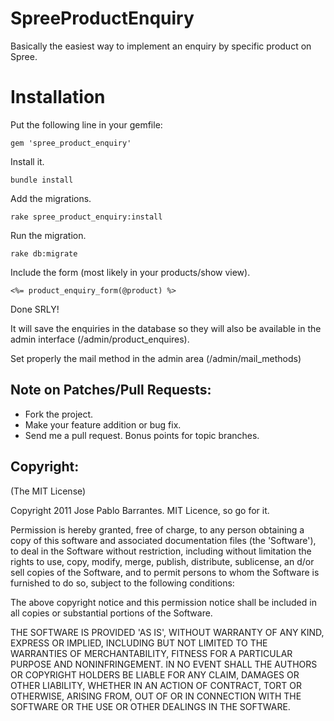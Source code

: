 SpreeProductEnquiry
==================

Basically the easiest way to implement an enquiry by specific product on Spree.

Installation
============

Put the following line in your gemfile:

    gem 'spree_product_enquiry'

Install it.

    bundle install

Add the migrations.

    rake spree_product_enquiry:install

Run the migration.

    rake db:migrate

Include the form (most likely in your products/show view).

    <%= product_enquiry_form(@product) %>

Done SRLY!

It will save the enquiries in the database so they will also be
available in the admin interface (/admin/product_enquires).

Set properly the mail method in the admin area (/admin/mail_methods)

## Note on Patches/Pull Requests:

* Fork the project.
* Make your feature addition or bug fix.
* Send me a pull request. Bonus points for topic branches.

## Copyright:

(The MIT License)

Copyright 2011 Jose Pablo Barrantes. MIT Licence, so go for it.

Permission is hereby granted, free of charge, to any person obtaining a
copy of this software and associated documentation files (the
'Software'), to deal in the Software without restriction, including
without limitation the rights to use, copy, modify, merge, publish,
distribute, sublicense, an d/or sell copies of the Software, and to
permit persons to whom the Software is furnished to do so, subject to
the following conditions:

The above copyright notice and this permission notice shall be included
in all copies or substantial portions of the Software.

THE SOFTWARE IS PROVIDED 'AS IS', WITHOUT WARRANTY OF ANY KIND, EXPRESS
OR IMPLIED, INCLUDING BUT NOT LIMITED TO THE WARRANTIES OF
MERCHANTABILITY, FITNESS FOR A PARTICULAR PURPOSE AND NONINFRINGEMENT.
IN NO EVENT SHALL THE AUTHORS OR COPYRIGHT HOLDERS BE LIABLE FOR ANY
CLAIM, DAMAGES OR OTHER LIABILITY, WHETHER IN AN ACTION OF CONTRACT,
TORT OR OTHERWISE, ARISING FROM, OUT OF OR IN CONNECTION WITH THE
SOFTWARE OR THE USE OR OTHER DEALINGS IN THE SOFTWARE.
